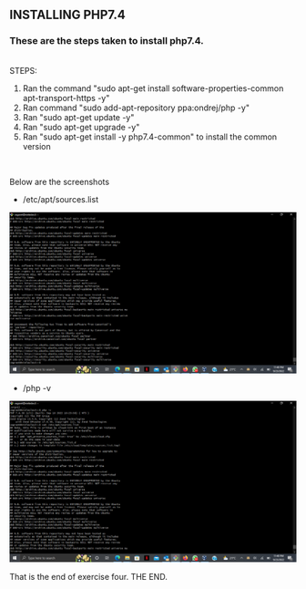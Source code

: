 ## INSTALLING PHP7.4
### These are the steps taken to install php7.4. 
 <br>
STEPS:
    <ol>
        <li> Ran the command "sudo apt-get install software-properties-common apt-transport-https -y"     </li>
        <li> Ran command "sudo add-apt-repository ppa:ondrej/php -y"     </li>
        <li> Ran "sudo apt-get update -y"  </li>  
        <li> Ran "sudo apt-get upgrade -y"  </li>  
        <li> Ran "sudo apt-get install -y php7.4-common" to install the common version    </li>
    </ol>
<br>
<p> Below are the screenshots </p>

<ul> <li> /etc/apt/sources.list </li> </ul>

![etc/apt/sources.list](../Images/phpsourcelist.png "/etc/passwd screenshot") 

<ul> <li> /php -v </li> </ul> 

![php -v](../Images/php-v.png "/etc/group screenshot") 



<p> That is the end of exercise four. THE END.
